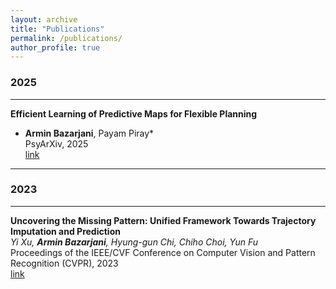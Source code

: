```yaml
---
layout: archive
title: "Publications"
permalink: /publications/
author_profile: true
---
```

### 2025
___

**Efficient Learning of Predictive Maps for Flexible Planning**  
* **Armin Bazarjani**, Payam Piray*  
PsyArXiv, 2025   
[link](https://osf.io/preprints/psyarxiv/ak57f)

---
### 2023
___

**Uncovering the Missing Pattern: Unified Framework Towards Trajectory Imputation and Prediction**  
*Yi Xu, **Armin Bazarjani**, Hyung-gun Chi, Chiho Choi, Yun Fu*  
Proceedings of the IEEE/CVF Conference on Computer Vision and Pattern Recognition (CVPR), 2023   
[link](https://arxiv.org/abs/2303.16005)